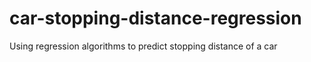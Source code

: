 # car-stopping-distance-regression
Using regression algorithms to predict stopping distance of a car
